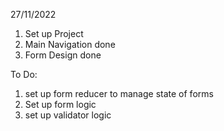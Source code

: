 27/11/2022

1. Set up Project
2. Main Navigation done
3. Form Design done

To Do:

1. set up form reducer to manage state of forms
2. Set up form logic
3. set up validator logic
